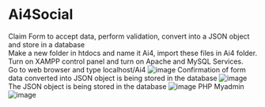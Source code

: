 # Ai4Social
Claim Form to accept data, perform validation, convert into a JSON object and store in a database<br>
Make a new folder in htdocs and name it Ai4, import these files in Ai4 folder.<br>
Turn on XAMPP control panel and turn on Apache and MySQL Services.<br>
Go to web browser and type localhost/Ai4
![image](https://github.com/rohankant/Ai4Social/assets/85503948/f6a8f020-e3c6-400b-98ef-9615c7c4619b)
Confirmation of form data converted into JSON object is being stored in the database
![image](https://github.com/rohankant/Ai4Social/assets/85503948/e5bc1db0-d671-41ff-90c0-09e5be39ddee)
The JSON object is being stored in the database
![image](https://github.com/rohankant/Ai4Social/assets/85503948/6400c1dc-fa4f-4347-976f-c116b4260285)
PHP Myadmin
![image](https://github.com/rohankant/Ai4Social/assets/85503948/3530fae2-c637-4c8b-9d01-9cc982732fe0)


